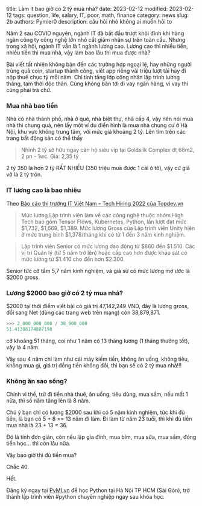 title: Làm it bao giờ có 2 tỷ mua nhà?
date: 2023-02-12
modified: 2023-02-12
tags: question, life, salary, IT, poor, math, finance
category: news
slug: 2b
authors: Pymier0
description: câu hỏi nhỏ không ai muốn hỏi to

Năm 2 sau COVID nguyên, ngành IT đã bắt đầu trượt khỏi đỉnh khi hàng ngàn công ty công nghệ lớn nhỏ cắt giảm nhân sự trên toàn cầu. Nhưng trong xã hội, ngành IT vẫn là 1 ngành lương cao. Lương cao thì nhiều tiền, nhiều tiền thì mua nhà, vậy làm bao lâu thì mua được nhà?

Bài viết tất nhiên không bàn đến các trường hợp ngoại lệ, hay những người trúng quả coin, startup thành công, viết app riêng vài triệu lượt tải hay đi nộp thuế chục tỷ mỗi năm. Chỉ tính tầng lớp công nhân lập trình lương tháng, tạm thời độc thân.
Cũng không bàn tới đi vay ngân hàng, vì vay thì cũng phải trả chứ.

### Mua nhà bao tiền
Nhà có nhà thành phố, nhà ở quê, nhà biệt thự, nhà cấp 4, vậy nên nói mua nhà thì chung quá, nên lấy một ví dụ điển hình là mua nhà chung cư ở Hà Nội, khu vực không trung tâm, với mức giá khoảng 2 tỷ.
Lên tìm trên các trang bất động sản có thể thấy

> Nhỉnh 2 tỷ sở hữu ngay căn hộ siêu vip tại Goldsilk Complex dt 68m2, 2 pn - 1wc. Giá: 2,35 tỷ

2 tỷ 350 là hơn 2 tỷ RẤT NHIỀU (350 triệu mua được 1 cái ô tô), vậy cứ giả vờ là 2 tỷ tròn.

### IT lương cao là bao nhiêu

Theo [Báo cáo thị trường IT Việt Nam – Tech Hiring 2022 của Topdev.vn](https://topdev.vn/blog/muc-luong-cac-vi-tri-lap-trinh-2022/)

> Mức lương Lập trình viên làm về các công nghệ thuộc nhóm High Tech bao gồm Tensor Flows, Kubernetes, Python,  lần lượt đạt mức $1,732, $1,669, $1,389. Mức lương Gross của Lập trình viên Unity hiện ở mức trung bình $1,378/tháng khi có từ 1 đến 3 năm kinh nghiệm.

> Lập trình viên Senior có mức lương dao động từ $860 đến $1.510. Các vị trí Quản lý (từ 5 năm trở lên) hoặc cấp cao hơn được khảo sát có mức lương từ $1.410 cho đến hơn $2.300.

Senior tức cỡ tầm 5,7 năm kinh nghiệm, và giả sử có mức lương mơ ước là $2000 gross.

### Lương $2000 bao giờ có 2 tỷ mua nhà?
$2000 tại thời điểm viết bài có giá trị 47,142,249 VND, đây là lương gross, đổi sang Net (dùng các trang web trên mạng) còn 38,879,871.

```py
>>> 2_000_000_000 / 38_900_000
51.41388174807198
```

cỡ khoảng 51 tháng, coi như 1 năm có 13 tháng lương (1 tháng thưởng tết), vậy là 4 năm.

Vậy sau 4 năm chỉ làm như cái máy kiếm tiền, không ăn uống, không tiêu, không mua gì, giá trị đồng tiền không đổi, thì bạn sẽ có 2 tỷ mua nhà!!!

### Không ăn sao sống?
Chính vì thế, trừ đi tiền nhà thuê, ăn uống, tiêu dùng, mua sắm, nếu mất 1 nửa, thì số năm tăng lên là 8 năm.

Chú ý bạn chỉ có lương $2000 sau khi có 5 năm kinh nghiệm, tức khi đủ tiền, là bạn có 5 + 8 == 13 năm đi làm. Đi làm từ năm 23 tuổi, thì khi đủ tiền mua nhà là 23 + 13 = 36.

Đó là tính đơn giản, còn nếu lập gia đình, mua bỉm, mua sữa, mua sắm, đóng tiền học... thì còn lâu nữa.

Vậy bao giờ thì đủ tiền mua?

Chắc 40.

Hết.

Đăng ký ngay tại [PyMI.vn](https://pymi.vn) để học Python tại Hà Nội TP HCM (Sài Gòn),
trở thành lập trình viên #python chuyên nghiệp ngay sau khóa học.
